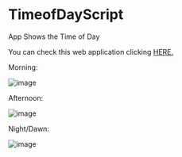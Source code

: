 # TimeofDayScript
App Shows the Time of Day

You can check this web application clicking <a href="https://pedrosmaxy.github.io/TimeofDayScript/">HERE.</a>

Morning:

![image](https://github.com/PedroSmaxY/TimeofDayScript/assets/127573080/4c1b5459-c7cb-43ad-9986-94010c36ccd9)


Afternoon:

![image](https://github.com/PedroSmaxY/TimeofDayScript/assets/127573080/d0801432-f35f-40c3-a4b8-c860e7fa29c4)


Night/Dawn:

![image](https://github.com/PedroSmaxY/TimeofDayScript/assets/127573080/9ce59288-20c1-4e17-8eea-1b95b91bbedc)
